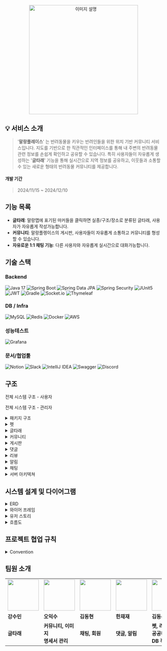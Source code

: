 <p align="center">

  <img src="https://github.com/user-attachments/assets/fb531d55-e879-4701-9838-02920ae65939" alt="이미지 설명" width="350">
</p>

## 💡 서비스 소개  
> '**말랑플레이스**' 는 반려동물을 키우는 반려인들을 위한 위치 기반 커뮤니티 서비스입니다.
> 지도를 기반으로 한 직관적인 인터페이스를 통해 내 주변의 반려동물 관련 정보를 손쉽게 확인하고 공유할 수 있습니다.
> 특히 사용자들이 자유롭게 생성하는 '**글타래**' 기능을 통해 실시간으로 지역 정보를 공유하고, 이웃들과 소통할 수 있는 새로운 형태의 반려동물 커뮤니티를 제공합니다.


#### 개발 기간 <br> 
> 2024/11/15 ~ 2024/12/10

## 기능 목록

- **글타래**: 말랑맵에 표기된 마커들을 클릭하면 실종/구조/장소로 분류된 글타래, 사용자가 자유롭게 작성가능합니다.
- **커뮤니티**: 말랑플렝이스의 게시판, 사용자들이 자유롭게 소통하고 커뮤니티를 형성할 수 있습니다.
- **자유로운 1:1 채팅 기능**: 다른 사용자와 자유롭게 실시간으로 대화가능합니다.


## 기술 스택

### Backend <br/>

![Java 17](https://img.shields.io/badge/Java%2017-007396?style=flat-square&logo=java&logoColor=white) 
![Spring Boot](https://img.shields.io/badge/Spring%20Boot%203.3.4-6DB33F?style=flat-square&logo=Spring%20Boot&logoColor=white)
![Spring Data JPA](https://img.shields.io/badge/Spring%20Data%20JPA%203.3.2-6DB33F?style=flat-square&logo=&logoColor=white)
![Spring Security](https://img.shields.io/badge/Spring%20Security-6DB33F?style=flat-square&logo=Spring%20Security&logoColor=white)
![JUnit5](https://img.shields.io/badge/JUnit5-25A162?style=flat-square&logo=JUnit5&logoColor=white)
![JWT](https://img.shields.io/badge/JWT-000000?style=flat-square&logo=JSON-Web-Tokens&logoColor=white)
![Gradle](https://img.shields.io/badge/Gradle-02303A?style=flat-square&logo=Gradle&logoColor=white)
![Socket.io](https://img.shields.io/badge/Socket.io-black?style=flat-square&logo=socket.io&badgeColor=010101)
![Thymeleaf](https://img.shields.io/badge/Thymeleaf-%23005C0F.svg?style=flat-square&logo=Thymeleaf&logoColor=white)

### DB / Infra
![MySQL](https://img.shields.io/badge/MySQL%208.0.39-4479A1?style=flat-square&logo=MySQL&logoColor=white)
![Redis](https://img.shields.io/badge/Redis-DC382D?style=flat-square&logo=Redis&logoColor=white)
![Docker](https://img.shields.io/badge/Docker-0db7ed?style=flat-square&logo=Docker&logoColor=white)
![AWS](https://img.shields.io/badge/AWS-%23FF9900.svg?style=flat-square&logo=amazon-aws&logoColor=white)

### 성능테스트
![Grafana](https://img.shields.io/badge/Grafana-F46800?style=flat-square&logo=Grafana&logoColor=white)


### 문서/협업툴
![Notion](https://img.shields.io/badge/Notion-000000?style=flat-square&logo=notion&logoColor=white)
![Slack](https://img.shields.io/badge/Slack-4A154B?style=flat-square&logo=slack&logoColor=white)
![IntelliJ IDEA](https://img.shields.io/badge/IntelliJ%20IDEA-4A154B?style=flat-square&logo=intellijidea&logoColor=white)
![Swagger](https://img.shields.io/badge/Swagger-85EA2D?style=flat-square&logo=Swagger&logoColor=white)
![Discord](https://img.shields.io/badge/Discord-5865F2?style=flat-square&logo=discord&logoColor=white)

## 구조

전체 시스템 구조 - 사용자


전체 시스템 구조 - 관리자

<details>
  <summary> 패키지 구조 </summary>
  
```
📦 
├─ .gitattributes
├─ .github
│  ├─ ISSUE_TEMPLATE
│  │  └─ 📋-general-issue.md
│  ├─ PULL_REQUEST_TEMPLATE
│  └─ workflows
│     ├─ CICD.yml
│     └─ CICDdevelop.yml
├─ .gitignore
├─ README.md
├─ build.gradle
├─ gradle
│  └─ wrapper
│     ├─ gradle-wrapper.jar
│     └─ gradle-wrapper.properties
├─ gradlew
├─ gradlew.bat
├─ settings.gradle
├─ src
│  ├─ main
│  │  ├─ java
│  │  │  └─ com
│  │  │     └─ mallangs
│  │  │        ├─ MallangsApplication.java
│  │  │        ├─ domain
│  │  │        │  ├─ article
│  │  │        │  │  ├─ controller
│  │  │        │  │  │  ├─ ArticleController.java
│  │  │        │  │  │  └─ TourApiController.java
│  │  │        │  │  ├─ dto
│  │  │        │  │  │  ├─ request
│  │  │        │  │  │  │  ├─ ArticleCreateRequest.java
│  │  │        │  │  │  │  ├─ LostCreateRequest.java
│  │  │        │  │  │  │  ├─ MapBoundsRequest.java
│  │  │        │  │  │  │  ├─ PlaceCreateRequest.java
│  │  │        │  │  │  │  └─ RescueCreateRequest.java
│  │  │        │  │  │  └─ response
│  │  │        │  │  │     ├─ ArticlePageResponse.java
│  │  │        │  │  │     ├─ ArticleResponse.java
│  │  │        │  │  │     ├─ LostResponse.java
│  │  │        │  │  │     ├─ MapBoundsResponse.java
│  │  │        │  │  │     ├─ PlaceResponse.java
│  │  │        │  │  │     └─ RescueResponse.java
│  │  │        │  │  ├─ entity
│  │  │        │  │  │  ├─ Article.java
│  │  │        │  │  │  ├─ ArticleType.java
│  │  │        │  │  │  ├─ CaseStatus.java
│  │  │        │  │  │  ├─ LostArticle.java
│  │  │        │  │  │  ├─ MapVisibility.java
│  │  │        │  │  │  ├─ PlaceArticle.java
│  │  │        │  │  │  └─ RescueArticle.java
│  │  │        │  │  ├─ factory
│  │  │        │  │  │  ├─ ArticleFactory.java
│  │  │        │  │  │  ├─ ArticleFactoryManager.java
│  │  │        │  │  │  ├─ LostArticleFactory.java
│  │  │        │  │  │  ├─ PlaceArticleFactory.java
│  │  │        │  │  │  └─ RescueArticleFactory.java
│  │  │        │  │  ├─ repository
│  │  │        │  │  │  ├─ ArticleRepository.java
│  │  │        │  │  │  ├─ JdbcLocationRepository.java
│  │  │        │  │  │  ├─ LocationRepository.java
│  │  │        │  │  │  └─ PlaceArticleRepository.java
│  │  │        │  │  ├─ service
│  │  │        │  │  │  ├─ ArticleService.java
│  │  │        │  │  │  ├─ LocationService.java
│  │  │        │  │  │  └─ PlaceArticleCsvService.java
│  │  │        │  │  └─ validation
│  │  │        │  │     └─ ValidationGroups.java
│  │  │        │  ├─ board
│  │  │        │  │  ├─ controller
│  │  │        │  │  │  ├─ BoardController.java
│  │  │        │  │  │  └─ CategoryController.java
│  │  │        │  │  ├─ dto
│  │  │        │  │  │  ├─ request
│  │  │        │  │  │  │  ├─ AdminBoardStatusRequest.java
│  │  │        │  │  │  │  ├─ CategoryCreateRequest.java
│  │  │        │  │  │  │  ├─ CategoryUpdateRequest.java
│  │  │        │  │  │  │  ├─ CommunityCreateRequest.java
│  │  │        │  │  │  │  ├─ CommunityUpdateRequest.java
│  │  │        │  │  │  │  ├─ SightingCreateRequest.java
│  │  │        │  │  │  │  └─ SightingUpdateRequest.java
│  │  │        │  │  │  └─ response
│  │  │        │  │  │     ├─ AdminBoardResponse.java
│  │  │        │  │  │     ├─ AdminBoardsResponse.java
│  │  │        │  │  │     ├─ AdminCategoryResponse.java
│  │  │        │  │  │     ├─ BoardStatusCount.java
│  │  │        │  │  │     ├─ CategoryResponse.java
│  │  │        │  │  │     ├─ CommunityDetailResponse.java
│  │  │        │  │  │     ├─ CommunityListResponse.java
│  │  │        │  │  │     ├─ PageResponse.java
│  │  │        │  │  │     ├─ SightingDetailResponse.java
│  │  │        │  │  │     └─ SightingListResponse.java
│  │  │        │  │  ├─ entity
│  │  │        │  │  │  ├─ Board.java
│  │  │        │  │  │  ├─ BoardStatus.java
│  │  │        │  │  │  ├─ BoardType.java
│  │  │        │  │  │  ├─ Category.java
│  │  │        │  │  │  └─ CategoryStatus.java
│  │  │        │  │  ├─ repository
│  │  │        │  │  │  ├─ BoardRepository.java
│  │  │        │  │  │  └─ CategoryRepository.java
│  │  │        │  │  └─ service
│  │  │        │  │     ├─ BoardService.java
│  │  │        │  │     └─ CategoryService.java
│  │  │        │  ├─ chat
│  │  │        │  │  ├─ controller
│  │  │        │  │  │  ├─ ChatMessageController.java
│  │  │        │  │  │  ├─ ChatRoomController.java
│  │  │        │  │  │  ├─ WebSocketDocumentationController.java
│  │  │        │  │  │  └─ test
│  │  │        │  │  │     ├─ ChatViewControllerTest.java
│  │  │        │  │  │     └─ WebSocketControllerTest.java
│  │  │        │  │  ├─ dto
│  │  │        │  │  │  ├─ request
│  │  │        │  │  │  │  ├─ ChatMessageRequest.java
│  │  │        │  │  │  │  ├─ ChatRoomChangeNameRequest.java
│  │  │        │  │  │  │  └─ UpdateChatMessageRequest.java
│  │  │        │  │  │  └─ response
│  │  │        │  │  │     ├─ ChatMessageDeleteSuccessResponse.java
│  │  │        │  │  │     ├─ ChatMessageListResponse.java
│  │  │        │  │  │     ├─ ChatMessageResponse.java
│  │  │        │  │  │     ├─ ChatMessageSuccessResponse.java
│  │  │        │  │  │     ├─ ChatMessageToDTOResponse.java
│  │  │        │  │  │     ├─ ChatRoomResponse.java
│  │  │        │  │  │     └─ ParticipatedRoomListResponse.java
│  │  │        │  │  ├─ entity
│  │  │        │  │  │  ├─ ChatMessage.java
│  │  │        │  │  │  ├─ ChatRoom.java
│  │  │        │  │  │  ├─ MessageType.java
│  │  │        │  │  │  └─ ParticipatedRoom.java
│  │  │        │  │  ├─ redis
│  │  │        │  │  │  └─ RedisSubscriber.java
│  │  │        │  │  ├─ repository
│  │  │        │  │  │  ├─ ChatMessageRepository.java
│  │  │        │  │  │  ├─ ChatRoomRepository.java
│  │  │        │  │  │  └─ ParticipatedRoomRepository.java
│  │  │        │  │  └─ service
│  │  │        │  │     ├─ ChatMessageService.java
│  │  │        │  │     └─ ChatRoomService.java
│  │  │        │  ├─ comment
│  │  │        │  │  ├─ controller
│  │  │        │  │  │  └─ CommentController.java
│  │  │        │  │  ├─ dto
│  │  │        │  │  │  ├─ request
│  │  │        │  │  │  │  ├─ CommentArticleRequest.java
│  │  │        │  │  │  │  ├─ CommentBoardRequest.java
│  │  │        │  │  │  │  ├─ CommentDeleteRequest.java
│  │  │        │  │  │  │  ├─ CommentPageRequest.java
│  │  │        │  │  │  │  └─ CommentUpdateRequest.java
│  │  │        │  │  │  └─ response
│  │  │        │  │  │     └─ CommentResponse.java
│  │  │        │  │  ├─ entity
│  │  │        │  │  │  └─ Comment.java
│  │  │        │  │  ├─ repository
│  │  │        │  │  │  └─ CommentRepository.java
│  │  │        │  │  └─ service
│  │  │        │  │     └─ CommentService.java
│  │  │        │  ├─ image
│  │  │        │  │  ├─ controller
│  │  │        │  │  │  └─ ImageController.java
│  │  │        │  │  ├─ dto
│  │  │        │  │  │  └─ ImageDto.java
│  │  │        │  │  ├─ entity
│  │  │        │  │  │  └─ Image.java
│  │  │        │  │  ├─ repository
│  │  │        │  │  │  └─ ImageRepository.java
│  │  │        │  │  └─ service
│  │  │        │  │     └─ ImageService.java
│  │  │        │  ├─ member
│  │  │        │  │  ├─ controller
│  │  │        │  │  │  ├─ AddressController.java
│  │  │        │  │  │  ├─ AuthController.java
│  │  │        │  │  │  ├─ MemberAdminController.java
│  │  │        │  │  │  ├─ MemberUserController.java
│  │  │        │  │  │  ├─ Oauth2Controller.java
│  │  │        │  │  │  └─ test
│  │  │        │  │  │     └─ MemberFileTestPageController.java
│  │  │        │  │  ├─ dto
│  │  │        │  │  │  ├─ AddressCreateSuccessResponse.java
│  │  │        │  │  │  ├─ AddressDeleteSuccessResponse.java
│  │  │        │  │  │  ├─ MemberAddressRequest.java
│  │  │        │  │  │  ├─ MemberAddressResponse.java
│  │  │        │  │  │  ├─ MemberBanRequest.java
│  │  │        │  │  │  ├─ MemberCheckPasswordResponse.java
│  │  │        │  │  │  ├─ MemberCreateRequest.java
│  │  │        │  │  │  ├─ MemberFindPasswordRequest.java
│  │  │        │  │  │  ├─ MemberFindUserIdRequest.java
│  │  │        │  │  │  ├─ MemberGetRequestByEmail.java
│  │  │        │  │  │  ├─ MemberGetRequestByNickname.java
│  │  │        │  │  │  ├─ MemberGetRequestByUserId.java
│  │  │        │  │  │  ├─ MemberGetResponse.java
│  │  │        │  │  │  ├─ MemberGetResponseOnlyMember.java
│  │  │        │  │  │  ├─ MemberRegisterRequest.java
│  │  │        │  │  │  ├─ MemberSendMailResponse.java
│  │  │        │  │  │  ├─ MemberUpdateRequest.java
│  │  │        │  │  │  ├─ PageRequestDTO.java
│  │  │        │  │  │  ├─ PasswordDTO.java
│  │  │        │  │  │  ├─ request
│  │  │        │  │  │  │  └─ LoginRequest.java
│  │  │        │  │  │  └─ response
│  │  │        │  │  │     └─ MemberGetByOtherResponse.java
│  │  │        │  │  ├─ entity
│  │  │        │  │  │  ├─ Address.java
│  │  │        │  │  │  ├─ Member.java
│  │  │        │  │  │  ├─ MemberRole.java
│  │  │        │  │  │  └─ embadded
│  │  │        │  │  │     ├─ Email.java
│  │  │        │  │  │     ├─ Nickname.java
│  │  │        │  │  │     ├─ Password.java
│  │  │        │  │  │     └─ UserId.java
│  │  │        │  │  ├─ repository
│  │  │        │  │  │  ├─ AddressRepository.java
│  │  │        │  │  │  └─ MemberRepository.java
│  │  │        │  │  ├─ service
│  │  │        │  │  │  ├─ AddressService.java
│  │  │        │  │  │  ├─ MemberAdminService.java
│  │  │        │  │  │  └─ MemberUserService.java
│  │  │        │  │  └─ util
│  │  │        │  │     ├─ GeometryUtil.java
│  │  │        │  │     └─ PasswordGenerator.java
│  │  │        │  ├─ notification
│  │  │        │  │  ├─ controller
│  │  │        │  │  │  └─ NotificationController.java
│  │  │        │  │  ├─ dto
│  │  │        │  │  │  ├─ NotificationSendDTO.java
│  │  │        │  │  │  ├─ request
│  │  │        │  │  │  │  └─ NotificationRequest.java
│  │  │        │  │  │  └─ response
│  │  │        │  │  │     └─ NotificationResponse.java
│  │  │        │  │  ├─ entity
│  │  │        │  │  │  ├─ Notification.java
│  │  │        │  │  │  └─ NotificationType.java
│  │  │        │  │  ├─ repository
│  │  │        │  │  │  └─ NotificationRepository.java
│  │  │        │  │  └─ service
│  │  │        │  │     └─ NotificationService.java
│  │  │        │  ├─ pet
│  │  │        │  │  ├─ controller
│  │  │        │  │  │  └─ PetController.java
│  │  │        │  │  ├─ dto
│  │  │        │  │  │  ├─ PageRequest.java
│  │  │        │  │  │  ├─ PetCreateRequest.java
│  │  │        │  │  │  ├─ PetLocationRequest.java
│  │  │        │  │  │  ├─ PetMemberProfileResponse.java
│  │  │        │  │  │  ├─ PetNearbyPageResponse.java
│  │  │        │  │  │  ├─ PetNearbyResponse.java
│  │  │        │  │  │  ├─ PetPageResponse.java
│  │  │        │  │  │  ├─ PetResponse.java
│  │  │        │  │  │  └─ PetUpdateRequest.java
│  │  │        │  │  ├─ entity
│  │  │        │  │  │  ├─ Pet.java
│  │  │        │  │  │  ├─ PetGender.java
│  │  │        │  │  │  └─ PetType.java
│  │  │        │  │  ├─ repository
│  │  │        │  │  │  └─ PetRepository.java
│  │  │        │  │  └─ service
│  │  │        │  │     └─ PetService.java
│  │  │        │  └─ review
│  │  │        │     ├─ controller
│  │  │        │     │  └─ ReviewController.java
│  │  │        │     ├─ dto
│  │  │        │     │  ├─ PageRequest.java
│  │  │        │     │  ├─ ReviewCreateRequest.java
│  │  │        │     │  ├─ ReviewInfoResponse.java
│  │  │        │     │  ├─ ReviewPageResponse.java
│  │  │        │     │  └─ ReviewUpdateRequest.java
│  │  │        │     ├─ entity
│  │  │        │     │  ├─ Review.java
│  │  │        │     │  └─ ReviewStatus.java
│  │  │        │     ├─ repository
│  │  │        │     │  └─ ReviewRepository.java
│  │  │        │     └─ service
│  │  │        │        └─ ReviewService.java
│  │  │        ├─ global
│  │  │        │  ├─ advice
│  │  │        │  │  └─ GlobalExceptionHandler.java
│  │  │        │  ├─ common
│  │  │        │  │  └─ BaseTimeEntity.java
│  │  │        │  ├─ config
│  │  │        │  │  ├─ EmbeddedRedisConfig.java
│  │  │        │  │  ├─ GeometryConfig.java
│  │  │        │  │  ├─ MvcConfig.java
│  │  │        │  │  ├─ RedisCacheConfig.java
│  │  │        │  │  ├─ RedisConfig.java
│  │  │        │  │  ├─ RestTemplateConfig.java
│  │  │        │  │  ├─ SecurityBeansConfig.java
│  │  │        │  │  ├─ SecurityConfig.java
│  │  │        │  │  ├─ SwaggerConfig.java
│  │  │        │  │  └─ WebSocketConfig.java
│  │  │        │  ├─ exception
│  │  │        │  │  ├─ ErrorCode.java
│  │  │        │  │  ├─ ErrorResponse.java
│  │  │        │  │  └─ MallangsCustomException.java
│  │  │        │  ├─ handler
│  │  │        │  │  ├─ SseEmitters.java
│  │  │        │  │  ├─ StompFileHandler.java
│  │  │        │  │  └─ StompHandler.java
│  │  │        │  ├─ jwt
│  │  │        │  │  ├─ controller
│  │  │        │  │  │  └─ TokenController.java
│  │  │        │  │  ├─ dto
│  │  │        │  │  │  ├─ TokensRequest.java
│  │  │        │  │  │  └─ TokensResponse.java
│  │  │        │  │  ├─ entity
│  │  │        │  │  │  ├─ CustomMemberDetails.java
│  │  │        │  │  │  └─ TokenCategory.java
│  │  │        │  │  ├─ filter
│  │  │        │  │  │  ├─ JWTFilter.java
│  │  │        │  │  │  ├─ LoginFilter.java
│  │  │        │  │  │  └─ LogoutFilter.java
│  │  │        │  │  ├─ handler
│  │  │        │  │  │  └─ CustomAuthenticationFailureHandler.java
│  │  │        │  │  ├─ service
│  │  │        │  │  │  ├─ AccessTokenBlackList.java
│  │  │        │  │  │  ├─ CustomerMemberDetailService.java
│  │  │        │  │  │  └─ RefreshTokenService.java
│  │  │        │  │  └─ util
│  │  │        │  │     └─ JWTUtil.java
│  │  │        │  ├─ oauth2
│  │  │        │  │  ├─ dto
│  │  │        │  │  │  ├─ CustomOAuth2Member.java
│  │  │        │  │  │  └─ MemberOAuth2DTO.java
│  │  │        │  │  ├─ handler
│  │  │        │  │  │  ├─ CustomFailureHandler.java
│  │  │        │  │  │  └─ CustomSuccessHandler.java
│  │  │        │  │  ├─ response
│  │  │        │  │  │  ├─ GoogleResponse.java
│  │  │        │  │  │  ├─ NaverResponse.java
│  │  │        │  │  │  └─ OAuth2Response.java
│  │  │        │  │  └─ service
│  │  │        │  │     └─ CustomOAuth2MemberService.java
│  │  │        │  ├─ s3
│  │  │        │  │  ├─ S3Config.java
│  │  │        │  │  ├─ S3Controller.java
│  │  │        │  │  └─ S3Service.java
│  │  │        │  └─ schedule
│  │  │        │     └─ CustomTaskScheduler.java
│  │  │        └─ web
│  │  │           └─ HomeController.java
│  │  └─ resources
│  │     ├─ application-dev.properties
│  │     ├─ messages.properties
│  │     └─ templates
│  │        └─ websocket_test.html
│  └─ test
│     └─ java
│        └─ com
│           └─ mallangs
│              ├─ MallangsApplicationTests.java
│              └─ domain
│                 ├─ article
│                 │  ├─ repository
│                 │  │  └─ ArticleRepositoryTest.java
│                 │  └─ service
│                 │     └─ ArticleServiceTest.java
│                 ├─ board
│                 │  └─ repository
│                 │     ├─ BoardRepositoryTest.java
│                 │     └─ CategoryRepositoryTest.java
│                 ├─ chat
│                 │  ├─ repository
│                 │  │  ├─ ChatRoomRepositoryTest.java
│                 │  │  ├─ ChatRoomRepositoryTests.java
│                 │  │  └─ ParticipatedRoomRepositoryTest.java
│                 │  └─ service
│                 │     ├─ ChatMessageServiceTests.java
│                 │     └─ ChatRoomServiceTests.java
│                 ├─ member
│                 │  ├─ repository
│                 │  │  ├─ AddressRepositoryTests.java
│                 │  │  └─ MemberRepositoryTests.java
│                 │  └─ service
│                 │     ├─ AddressServiceTests.java
│                 │     └─ MemberServiceTests.java
│                 ├─ pet
│                 │  ├─ repository
│                 │  │  └─ PetRepositoryTest.java
│                 │  └─ service
│                 │     └─ PetServiceTest.java
│                 └─ review
│                    ├─ repository
│                    │  └─ ReviewRepositoryTest.java
│                    └─ service
│                       └─ ReviewServiceTest.java
└─ upload
   ├─ baa22335-a605-4d1e-8735-ea775a4bd056_스크린샷 2024-08-07 165513.png
   └─ s_baa22335-a605-4d1e-8735-ea775a4bd056_스크린샷 2024-08-07 165513.png

```
</details>


<details> 
<summary>펫</summary>
</details>

<details>
<summary>글타래</summary>
</details>

<details>
<summary>커뮤니티</summary>
</details>

<details>
<summary>게시판</summary>
</details>

<details>
<summary>댓글</summary>
</details>

<details>
<summary>리뷰</summary>
</details>

<details>
<summary>알림</summary>
</details>

<details>
<summary>채팅</summary>
</details>

<details>
<summary>서버 아키텍쳐 </summary>

  ![image](https://github.com/user-attachments/assets/09f96ad4-88cb-411d-b80a-7facf78797c1)

  
</details>

## 시스템 설계 및 다이어그램

<details>
<summary>ERD</summary>

![스크린샷 2024-12-09 143601](https://github.com/user-attachments/assets/99a168cc-5d96-4f20-85aa-782b3d0ffd94)

  
</details>

<details>
<summary>와이어 프레임</summary>
</details>

<details>
<summary>유저 스토리</summary>
  
  ![image](https://github.com/user-attachments/assets/5948ab5e-8ffb-4892-ab95-ca0027405335)

</details>

<details>
<summary>흐름도</summary>
  
  ![Untitled diagram-2024-12-11-014121](https://github.com/user-attachments/assets/e64847d1-7a45-4930-9115-a86d8ececd68)


</details>


## 프로젝트 협업 규칙

<details>
<summary>Convention </summary>


### 깃 전략  

#### Feature-Branch 전략(GitHub Flow)  
![image](https://github.com/user-attachments/assets/96903560-e01e-4d17-8219-2cf187dea064)

### Branch 관리  

#### Main Branch  
- 배포 브랜치, 운영 서버  
- 직접적인 PUSH **금지**  
- `develop` → `main` Pull Request만 허용  

#### Develop Branch  
- 개발 통합 브랜치: 다음 배포 버전을 위한 개발 코드 통합  
- 기능 개발이 완료된 `feature` 브랜치들의 병합 지점  
- QA/테스트 진행 시 기본 브랜치  

#### Feature Branch (branch명: feature/기능명)  
- 기능 개발 작업용 브랜치  
- **Issue 생성 → Branch 생성 → 개발 → PR 요청 → 코드 리뷰 → Merge**  


### Merge 방식  

- 마지막 승인자(Merge Approver)가 머지 수행  
- `feature` 브랜치: 1명 이상 승인 시  
- `develop` 브랜치: 모든 팀원 승인 시  


### Git Convention  

💡 **프로세스:**  
- Issue 생성 → 브랜치 생성 → 해당 브랜치 이동 → `develop` Pull → 커밋 → PR 생성  

🚨 **주의사항:**  
- **커밋 메시지 템플릿**을 반드시 지킬 것  
- **충돌 발생 주의**  
- **main 브랜치에 직접 PR 금지** (`develop`으로만 PR 가능)  


### [type] 커밋 메시지 형식  

- `feat:` 새로운 기능 구현  
- `mod:` 코드 및 파일 수정  
- `add:` 라이브러리 추가 및 코드 추가  
- `del:` 불필요한 코드/파일 삭제  
- `fix:` 버그 및 오류 해결  
- `ui:` UI 관련 작업  
- `chore:` 작은 작업 (버전 관리 등)  
- `hotfix:` 긴급 배포 수정  
- `rename:` 파일 및 폴더명 수정  
- `docs:` 문서 작업  
- `refactor:` 코드 리팩토링  
- `merge:` 브랜치 병합  
- `comment:` 주석 추가 및 변경

### Code Convention

```java
//도메인 지정
private Long memberId;

private Long userId; 

//엔티티 수정 메서드 : chanegeMethod
public void changeName(String name){
    this.name = name;
}

//엔티티 수정 메서드 : chanegeMethod
public void changeWeight(Integer weight){
    this.weight = weight;
}

domainId로 통일
```

  </details>




## 팀원 소개

<table>
  <tr>
    <td>
        <a href="https://github.com/username0w">
            <img src="https://avatars.githubusercontent.com/u/163955522?v=4" width="100px" />
        </a>
    </td>
    <td>
        <a href="https://github.com/iam52">
            <img src="https://avatars.githubusercontent.com/u/131854898?v=4" width="100px" />
        </a>
    </td>
    <td>
        <a href="https://github.com/Dom1046">
            <img src="https://avatars.githubusercontent.com/u/173169283?v=4" width="100px" />
        </a>
    </td>
    <td>
        <a href="https://github.com/HanJae-Jae">
            <img src="https://avatars.githubusercontent.com/u/177859651?v=4" width="100px" />
        </a>
    </td>
    <td>
        <a href="https://github.com/DongWooKim4343">
            <img src="https://avatars.githubusercontent.com/u/106728608?v=4" width="100px" />
        </a>
    </td>
  </tr>
  <tr>
    <td><b>강수민</b></td>
    <td><b>오익수</b></td>
    <td><b>김동현</b></td>
    <td><b>한재재</b></td>
    <td><b>김동우</b></td>
  </tr>
  <tr>
    <td><b>글타래 <br /></b></td>
    <td><b>커뮤니티, 이미지 <br />명세서 관리</b></td>
    <td><b>채팅, 회원 <br /></b></td>
    <td><b>댓글, 알림 <br /></b></td>
    <td><b>펫, 리뷰 <br />공공데이터 DB 적재</b></td>
  </tr>
</table>
